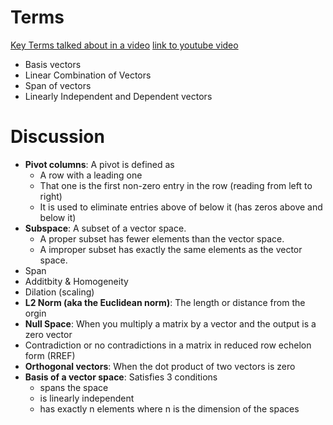 # Terms
<ins>Key Terms talked about in a video</ins> [link to youtube video](https://www.youtube.com/watch?v=k7RM-ot2NWY)
* Basis vectors
* Linear Combination of Vectors
* Span of vectors
* Linearly Independent and Dependent vectors

# Discussion
* **Pivot columns**: A pivot is defined as
    * A row with a leading one
    * That one is the first non-zero entry in the row (reading from left to right)
    * It is used to eliminate entries above of below it (has zeros above and below it)
* **Subspace**: A subset of a vector space.
     * A proper subset has fewer elements than the vector space.
     * A improper subset has exactly the same elements as the vector space.
* Span
* Additbity & Homogeneity
* Dilation (scaling)
* **L2 Norm (aka the Euclidean norm)**: The length or distance from the orgin
* **Null Space**: When you multiply a matrix by a vector and the output is a zero vector
* Contradiction or no contradictions in a matrix in reduced row echelon form (RREF)
* **Orthogonal vectors**: When the dot product of two vectors is zero
* **Basis of a vector space**: Satisfies 3 conditions
    * spans the space
    * is linearly independent
    * has exactly n elements where n is the dimension of the spaces
 
